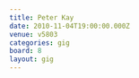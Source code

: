 ```yaml
---
title: Peter Kay
date: 2010-11-04T19:00:00.000Z
venue: v5803
categories: gig
board: 8
layout: gig
---
```

